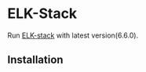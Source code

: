 # ELK-Stack

Run [ELK-stack](https://www.elastic.co/elk-stack) with latest version(6.6.0).

## Installation
